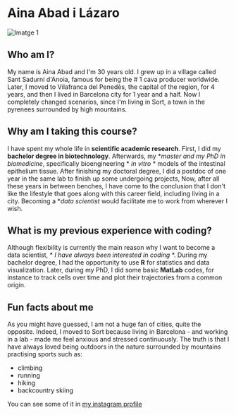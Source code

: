 # Aina Abad i Lázaro

![Imatge 1](/ainaabad/assets/images/image1.jpeg)

## Who am I?

My name is Aina Abad and I'm 30 years old. I grew up in a village called Sant Sadurní d'Anoia, famous for being the # 1 cava producer worldwide. Later, I moved to Vilafranca del Penedès, the capital of the region, for 4 years, and then I lived in Barcelona city for 1 year and a half. Now I completely changed scenarios, since I'm living in Sort, a town in the pyrenees surrounded by high mountains.

## Why am I taking this course?

I have spent my whole life in **scientific academic research**. First, I did my **bachelor degree in biotechnology**. Afterwards, my **master and my PhD in biomedicine*, specifically bioengineering * *in vitro* * models of the intestinal epithelium tissue. After finishing my doctoral degree, I did a postdoc of one year in the same lab to finish up some undergoing projects, Now, after all these years in between benches, I have come to the conclusion that I don't like the lifestyle that goes along with this career field, including living in a city. Becoming a **data scientist* would facilitate me to work from wherever I wish.

## What is my previous experience with coding?

Although flexibility is currently the main reason why I want to become a data scientist, * *I have always been interested in coding* *. During my bachelor degree, I had the opportunity to use **R** for statistics and data visualization. Later, during my PhD, I did some basic **MatLab** codes, for instance to track cells over time and plot their trajectories from a common origin.

## Fun facts about me

As you might have guessed, I am not a huge fan of cities, quite the opposite. Indeed, I moved to Sort because living in Barcelona - and working in a lab - made me feel anxious and stressed continuously. The truth is that I have always loved being outdoors in the nature surrounded by mountains practising sports such as:
- climbing
- running
- hiking
- backcountry skiing

You can see some of it in [my instagram profile](https://www.instagram.com/ainaabad/)
